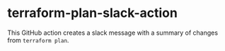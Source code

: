 # terraform-plan-slack-action

This GitHub action creates a slack message with a summary of changes from `terraform plan`.
